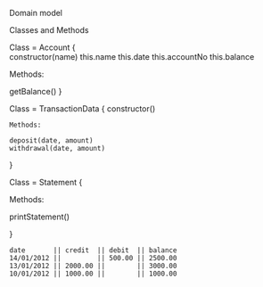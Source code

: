 Domain model 




Classes and Methods

Class = Account {                   
    constructor(name)
    this.name
    this.date
    this.accountNo
    this.balance

Methods:


getBalance()
}


Class = TransactionData {
    constructor()

    Methods:
    
    deposit(date, amount)
    withdrawal(date, amount)
}


Class = Statement {

Methods:

printStatement()

}






```
date       || credit  || debit  || balance
14/01/2012 ||         || 500.00 || 2500.00
13/01/2012 || 2000.00 ||        || 3000.00
10/01/2012 || 1000.00 ||        || 1000.00
```